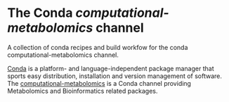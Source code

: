 # The Conda *computational-metabolomics* channel
A collection of conda recipes and build workfow for the conda computational-metabolomics channel.

[Conda](http://anaconda.org) is a platform- and language-independent package
manager that sports easy distribution, installation and version management of
software.  The [computational-metabolomics](https://anaconda.org/computational-metabolomics) is a Conda
channel providing Metabolomics and Bioinformatics related packages.

